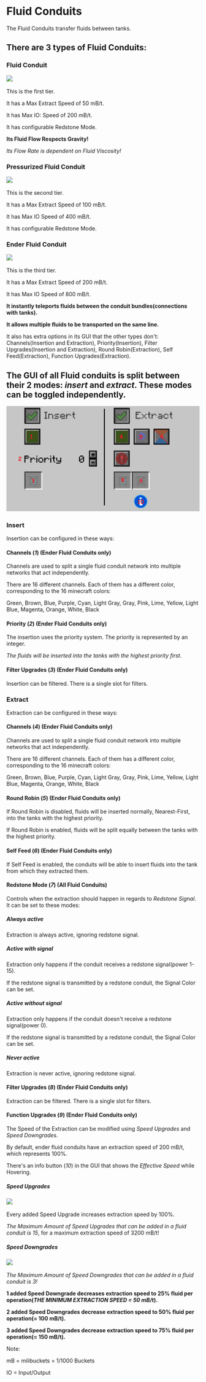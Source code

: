 # Fluid Conduits

The Fluid Conduits transfer fluids between tanks.

## There are 3 types of Fluid Conduits:

### Fluid Conduit
![](http://loenwind.info/eio/Fluid_Conduit.png)

This is the first tier.

It has a Max Extract Speed of 50 mB/t.

It has Max IO: Speed of 200 mB/t.

It has configurable Redstone Mode.

**Its Fluid Flow Respects Gravity!**

*Its Flow Rate is dependent on Fluid Viscosity!*

### Pressurized Fluid Conduit
![](http://loenwind.info/eio/Pressurized_Fluid_Conduit.png)

This is the second tier.

It has a Max Extract Speed of 100 mB/t.

It has Max IO Speed of 400 mB/t.

It has configurable Redstone Mode.

### Ender Fluid Conduit
![](http://loenwind.info/eio/Ender_Fluid_Conduit.png)

This is the third tier.

It has a Max Extract Speed of 200 mB/t.

It has Max IO Speed of 800 mB/t.

**It instantly teleports fluids between the conduit bundles(connections with tanks).**

**It allows multiple fluids to be transported on the same line.**

It also has extra options in its GUI that the other types don't: Channels(Insertion and Extraction), Priority(Insertion), Filter Upgrades(Insertion and Extraction), Round Robin(Extraction), Self Feed(Extraction), Function Upgrades(Extraction).

## The GUI of all Fluid conduits is split between their 2 modes: *insert* and *extract*. These modes can be toggled independently.
![Ender Fluid Conduit GUI](images/GUIs/Ender-Fluid-Conduit-GUI.png)

### Insert

Insertion can be configured in these ways:

#### Channels (*1*) (Ender Fluid Conduits only)

Channels are used to split a single fluid conduit network into multiple networks that act independently.

There are 16 different channels. Each of them has a different color, corresponding to the 16 minecraft colors: 

Green, Brown, Blue, Purple, Cyan, Light Gray, Gray, Pink, Lime, Yellow, Light Blue, Magenta, Orange, White, Black

#### Priority (*2*) (Ender Fluid Conduits only)

The insertion uses the priority system. The priority is represented by an integer.

*The fluids will be inserted into the tanks with the highest priority first.*

#### Filter Upgrades (*3*) (Ender Fluid Conduits only)

Insertion can be filtered. There is a single slot for filters.

### Extract

Extraction can be configured in these ways:

#### Channels (*4*) (Ender Fluid Conduits only)

Channels are used to split a single fluid conduit network into multiple networks that act independently.

There are 16 different channels. Each of them has a different color, corresponding to the 16 minecraft colors: 

Green, Brown, Blue, Purple, Cyan, Light Gray, Gray, Pink, Lime, Yellow, Light Blue, Magenta, Orange, White, Black

#### Round Robin (*5*) (Ender Fluid Conduits only)

If Round Robin is disabled, fluids will be inserted normally, Nearest-First, into the tanks with the highest priority.

If Round Robin is enabled, fluids will be split equally between the tanks with the highest priority.

#### Self Feed (*6*) (Ender Fluid Conduits only)

If Self Feed is enabled, the conduits will be able to insert fluids into the tank from which they extracted them.

#### Redstone Mode (*7*) (All Fluid Conduits)

Controls when the extraction should happen in regards to *Redstone Signal*. It can be set to these modes:

##### Always active
Extraction is always active, ignoring redstone signal.

##### Active with signal
Extraction only happens if the conduit receives a redstone signal(power 1-15).

If the redstone signal is transmitted by a redstone conduit, the Signal Color can be set.

##### Active without signal
Extraction only happens if the conduit doesn't receive a redstone signal(power 0).

If the redstone signal is transmitted by a redstone conduit, the Signal Color can be set.

##### Never active
Extraction is never active, ignoring redstone signal.

#### Filter Upgrades (*8*) (Ender Fluid Conduits only)

Extraction can be filtered. There is a single slot for filters.

#### Function Upgrades (*9*) (Ender Fluid Conduits only)

The Speed of the Extraction can be modified using *Speed Upgrades* and *Speed Downgrades*.

By default, ender fluid conduits have an extraction speed of 200 mB/t, which represents 100%.

There's an info button (*10*) in the GUI that shows the *Effective Speed* while Hovering.

##### Speed Upgrades
![](http://loenwind.info/eio/Item_Conduit_Speed_Upgrade.png)

Every added Speed Upgrade increases extraction speed by 100%.

*The Maximum Amount of Speed Upgrades that can be added in a fluid conduit is 15*, for a maximum extraction speed of 3200 mB/t!

##### Speed Downgrades
![](http://loenwind.info/eio/Item_Conduit_Speed_Downgrade.png)

*The Maximum Amount of Speed Downgrades that can be added in a fluid conduit is 3!*

**1 added Speed Downgrade decreases extraction speed to 25% fluid per operation(*THE MINIMUM EXTRACTION SPEED = 50 mB/t*).**

**2 added Speed Downgrades decrease extraction speed to 50% fluid per operation(= 100 mB/t).**

**3 added Speed Downgrades decrease extraction speed to 75% fluid per operation(= 150 mB/t).**


Note:

mB = milibuckets = 1/1000 Buckets

IO = Input/Output
